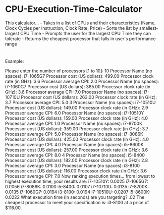 # CPU-Execution-Time-Calculator

This calculator...  \- Takes in a list of CPUs and their characteristics (Name, Clock Cycles per Instruction, Clock Rate, Price)  \- Sorts the list by smallest-largest CPU Time  \- Prompts the user for the largest CPU Time they can tolerate  \- Returns the cheapest processor that falls in user's performance range
#
Example:

Please enter the number of processors [1 to 10]:
10
Processor Name (no spaces):
i7-1065G7
Processor cost (US dollars):
499.00
Processor clock rate (in GHz):
3.6
Processor average CPI:
2.0
Processor Name (no spaces):
i7-1060G7
Processor cost (US dollars):
385.00
Processor clock rate (in GHz):
3.6
Processor average CPI:
7.0
Processor Name (no spaces):
i7-10710U
Processor cost (US dollars):
263.00
Processor clock rate (in GHz):
3.7
Processor average CPI:
5.0
3
Processor Name (no spaces):
i7-10510U
Processor cost (US dollars):
149.00
Processor clock rate (in GHz):
2.9
Processor average CPI:
6.0
Processor Name (no spaces):
i7-10510Y
Processor cost (US dollars):
159.00
Processor clock rate (in GHz):
4.0
Processor average CPI:
1.0
Processor Name (no spaces):
i7-8700K
Processor cost (US dollars):
359.00
Processor clock rate (in GHz):
3.7
Processor average CPI:
5.0
Processor Name (no spaces):
i7-8086K
Processor cost (US dollars):
425.00
Processor clock rate (in GHz):
4.0
Processor average CPI:
4.0
Processor Name (no spaces):
i5-8600K
Processor cost (US dollars):
257.00
Processor clock rate (in GHz):
3.6
Processor average CPI:
8.0
4
Processor Name (no spaces):
i5-8400
Processor cost (US dollars):
182.00
Processor clock rate (in GHz):
2.8
Processor average CPI:
3.0
Processor Name (no spaces):
i3-8100
Processor cost (US dollars):
116.00
Processor clock rate (in GHz):
3.6
Processor average CPI:
7.0
Now ranking execution times... from lowest to highest execution time, your results are:
i7-10510Y: 0.0025
i7-1065G7: 0.0056
i7-8086K: 0.0100
i5-8400: 0.0107
i7-10710U: 0.0135
i7-8700K: 0.0135
i7-1060G7: 0.0194
i3-8100: 0.0194
i7-10510U: 0.0207
i5-8600K: 0.0222
What execution time (in seconds) are you targeting?
.02
The cheapest processor to meet your specification is: i3-8100 at a price of $116.00.
